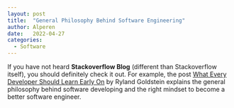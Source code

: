 ```yaml
---
layout: post
title:  "General Philosophy Behind Software Engineering"
author: Alperen
date:   2022-04-27
categories:
  - Software
---
```


If you have not heard **Stackoverflow Blog** (different than Stackoverflow itself), you should definitely check it out. For example, the post [What Every Developer Should Learn Early On](https://stackoverflow.blog/2019/08/07/what-every-developer-should-learn-early-on/) by Ryland Goldstein explains the general philosophy behind software developing and the right mindset to become a better software engineer.

<center> 
  <script type='text/javascript' src='https://storage.ko-fi.com/cdn/widget/Widget_2.js'></script><script type='text/javascript' style="text-align:center">kofiwidget2.init('Buy Me a Coffee', '#e08428', 'V7V3IDOGW');kofiwidget2.draw();</script> 
</center>